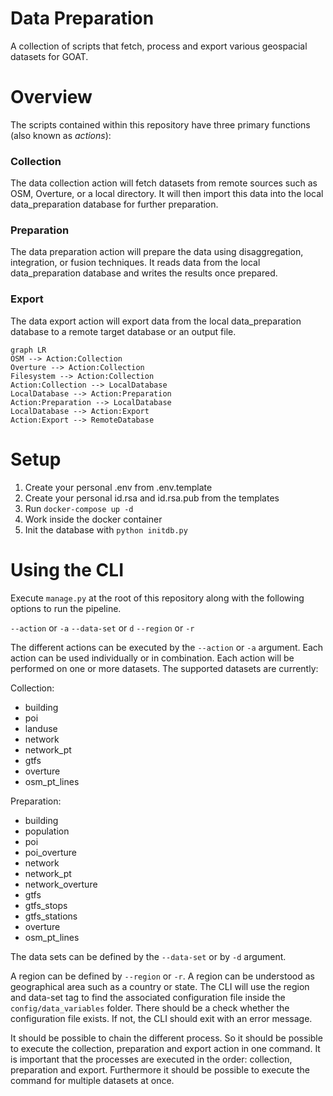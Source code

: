 # Data Preparation
A collection of scripts that fetch, process and export various geospacial datasets for GOAT.

# Overview

The scripts contained within this repository have three primary functions (also known as *actions*):

### Collection
The data collection action will fetch datasets from remote sources such as OSM, Overture, or a local directory. It will then import this data into the local data_preparation database for further preparation.

### Preparation
The data preparation action will prepare the data using disaggregation, integration, or fusion techniques. It reads data from the local data_preparation database and writes the results once prepared.

### Export
The data export action will export data from the local data_preparation database to a remote target database or an output file.

```mermaid
graph LR
OSM --> Action:Collection
Overture --> Action:Collection
Filesystem --> Action:Collection
Action:Collection --> LocalDatabase
LocalDatabase --> Action:Preparation
Action:Preparation --> LocalDatabase
LocalDatabase --> Action:Export
Action:Export --> RemoteDatabase
```

# Setup

1. Create your personal .env from .env.template
2. Create your personal id.rsa and id.rsa.pub from the templates
3. Run `docker-compose up -d`
4. Work inside the docker container
5. Init the database with `python initdb.py`

# Using the CLI

Execute `manage.py` at the root of this repository along with the following options to run the pipeline.

`--action` or `-a`
`--data-set` or `d`
`--region` or `-r`

The different actions can be executed by the `--action` or `-a` argument. Each action can be used individually or in combination. Each action will be performed on one or more datasets. The supported datasets are currently:

Collection:
- building
- poi
- landuse
- network
- network_pt
- gtfs
- overture
- osm_pt_lines

Preparation:
- building
- population
- poi
- poi_overture
- network
- network_pt
- network_overture
- gtfs
- gtfs_stops
- gtfs_stations
- overture
- osm_pt_lines

The data sets can be defined by the `--data-set` or by `-d` argument.

A region can be defined by `--region` or `-r`. A region can be understood as geographical area such as a country or state. The CLI will use the region and data-set tag to find the associated configuration file inside the `config/data_variables` folder. There should be a check whether the configuration file exists. If not, the CLI should exit with an error message. 

It should be possible to chain the different process. So it should be possible to execute the collection, preparation and export action in one command. It is important that the processes are executed in the order: collection, preparation and export. Furthermore it should be possible to execute the command for multiple datasets at once.

